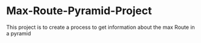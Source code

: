 # Max-Route-Pyramid-Project
This project is to create a process to get information about the max Route in a pyramid 
